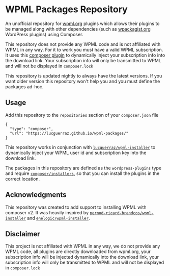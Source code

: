 # WPML Packages Repository

An unofficial repository for [wpml.org](https://wpml.org) plugins which allows their plugins to be managed along with other dependencies (such as [wpackagist.org](https://wpackagist.org) WordPress plugins) using Composer.

This repository does not provide any WPML code and is not affiliated with WPML in any way. For it to work you must have a valid WPML subscription. It uses this [composer plugin](https://github.com/lucguerraz/wpml-installer) to dynamically inject your subscription info into the download link. Your subscription info will only be transmitted to WPML and will not be displayed in `composer.lock`

This repository is updated nightly to always have the latest versions. If you want older version this repository won't help you and you must define the packages ad-hoc.

## Usage

Add this repository to the `repositories` section of your `composer.json` file

```
{
  "type": "composer",
  "url": "https://lucguerraz.github.io/wpml-packages/"
}
```

This repository works in conjunction with [`lucguerraz/wpml-installer`](https://github.com/lucguerraz/wpml-installer) to dynamically inject your WPML user id and subscription key into the download link.


The packages in this repository are defined as the `wordpress-plugins` type and require [`composer/installers`](https://packagist.org/packages/composer/installers), so that you can install the plugins in the correct location.

## Acknowledgments

This repository was created to add support to installing WPML with composer v2. It was heavily inspired by [`pernod-ricard-brandcos/wpml-installer`](https://bitbucket.org/pernod-ricard-brandcos/wpml-installer) and [`enelogic/wpml-installer`](https://github.com/enelogic/wpml-installer).

## Disclaimer

This project is not affiliated with WPML in any way, we do not provide any WPML code, all plugins are directly downloaded from wpml.org, your subscription info will be injected dynamically into the download link, your subscription info will only be transmitted to WPML and will not be displayed in `composer.lock`
